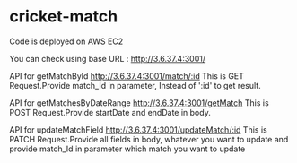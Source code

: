 # cricket-match

Code is deployed on AWS EC2

You can check using base URL : http://3.6.37.4:3001/

API for getMatchById  http://3.6.37.4:3001/match/:id
This is GET Request.Provide match_Id in parameter, Instead of ':id' to get result.

API for getMatchesByDateRange  http://3.6.37.4:3001/getMatch
This is POST Request.Provide startDate and endDate in body.


API for updateMatchField   http://3.6.37.4:3001/updateMatch/:id
This is PATCH Request.Provide all fields in body, whatever you want to update
and provide match_Id in parameter which match you want to update
